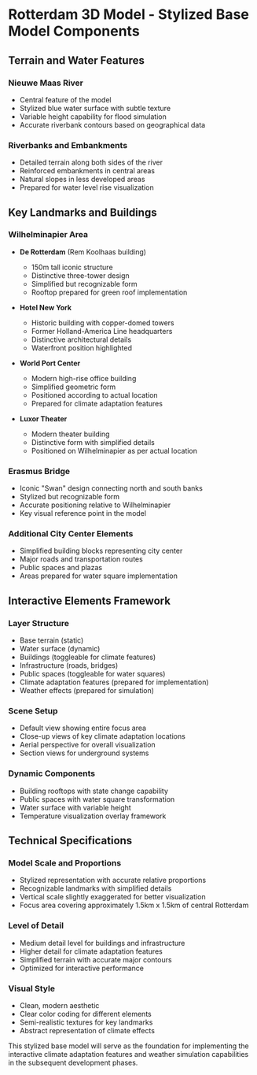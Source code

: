 # Rotterdam 3D Model - Stylized Base Model Components

## Terrain and Water Features

### Nieuwe Maas River
- Central feature of the model
- Stylized blue water surface with subtle texture
- Variable height capability for flood simulation
- Accurate riverbank contours based on geographical data

### Riverbanks and Embankments
- Detailed terrain along both sides of the river
- Reinforced embankments in central areas
- Natural slopes in less developed areas
- Prepared for water level rise visualization

## Key Landmarks and Buildings

### Wilhelminapier Area
- **De Rotterdam** (Rem Koolhaas building)
  - 150m tall iconic structure
  - Distinctive three-tower design
  - Simplified but recognizable form
  - Rooftop prepared for green roof implementation

- **Hotel New York**
  - Historic building with copper-domed towers
  - Former Holland-America Line headquarters
  - Distinctive architectural details
  - Waterfront position highlighted

- **World Port Center**
  - Modern high-rise office building
  - Simplified geometric form
  - Positioned according to actual location
  - Prepared for climate adaptation features

- **Luxor Theater**
  - Modern theater building
  - Distinctive form with simplified details
  - Positioned on Wilhelminapier as per actual location

### Erasmus Bridge
- Iconic "Swan" design connecting north and south banks
- Stylized but recognizable form
- Accurate positioning relative to Wilhelminapier
- Key visual reference point in the model

### Additional City Center Elements
- Simplified building blocks representing city center
- Major roads and transportation routes
- Public spaces and plazas
- Areas prepared for water square implementation

## Interactive Elements Framework

### Layer Structure
- Base terrain (static)
- Water surface (dynamic)
- Buildings (toggleable for climate features)
- Infrastructure (roads, bridges)
- Public spaces (toggleable for water squares)
- Climate adaptation features (prepared for implementation)
- Weather effects (prepared for simulation)

### Scene Setup
- Default view showing entire focus area
- Close-up views of key climate adaptation locations
- Aerial perspective for overall visualization
- Section views for underground systems

### Dynamic Components
- Building rooftops with state change capability
- Public spaces with water square transformation
- Water surface with variable height
- Temperature visualization overlay framework

## Technical Specifications

### Model Scale and Proportions
- Stylized representation with accurate relative proportions
- Recognizable landmarks with simplified details
- Vertical scale slightly exaggerated for better visualization
- Focus area covering approximately 1.5km x 1.5km of central Rotterdam

### Level of Detail
- Medium detail level for buildings and infrastructure
- Higher detail for climate adaptation features
- Simplified terrain with accurate major contours
- Optimized for interactive performance

### Visual Style
- Clean, modern aesthetic
- Clear color coding for different elements
- Semi-realistic textures for key landmarks
- Abstract representation of climate effects

This stylized base model will serve as the foundation for implementing the interactive climate adaptation features and weather simulation capabilities in the subsequent development phases.
